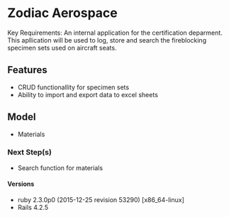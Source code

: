 # Zodiac Aerospace

Key Requirements: An internal application for the certification deparment. This apllication will be used to log, store and search the fireblocking specimen sets used on aircraft seats.

## Features
- CRUD functionallity for specimen sets
- Ability to import and export data to excel sheets

## Model
- Materials


### Next Step(s)
- Search function for materials 

#### Versions
- ruby 2.3.0p0 (2015-12-25 revision 53290) [x86_64-linux]
- Rails 4.2.5
